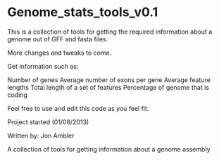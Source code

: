 Genome_stats_tools_v0.1
=======================

This is a collection of tools for getting the required information about a genome out of GFF and fasta files.

More changes and tweaks to come.

Get information such as:

Number of genes Average number of exons per gene Average feature lengths Total length of a set of features Percentage of genome that is coding

Feel free to use and edit this code as you feel fit.

Project started (01/08/2013)

Written by: Jon Ambler

A collection of tools for getting information about a genome assembly
